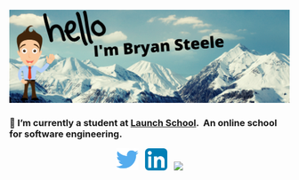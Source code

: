 ![bryan steele header](https://raw.githubusercontent.com/bryansteele/bryansteele/main/pics/header.png)

### 🚀 I’m currently a student at [Launch School](https://launchschool.com/).  An online school for software engineering.&nbsp;&nbsp;

<p align='center'>
<a href="https://twitter.com/iambryansteele"><img height="40" src="https://github.com/bryansteele/bryansteele/blob/main/pics/twitter.png?raw=true"></a>&nbsp;&nbsp;
<a href="https://www.linkedin.com/in/iambryansteele/"><img height="40" src="https://github.com/bryansteele/bryansteele/blob/main/pics/linkedin.png?raw=true"></a>&nbsp;&nbsp;
<a href="https://instagram.com/iambryansteele"><img height="40" src="https://github.com/bryansteele/bryansteele/blob/main/pics/instagram.png?raw=tru
e"></a>
</p>
